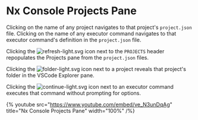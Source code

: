 # Nx Console Projects Pane

Clicking on the name of any project navigates to that project's `project.json` file. Clicking on the name of any executor command navigates to that executor command's definition in the `project.json` file.

Clicking the ![refresh-light.svg](../refresh-light.svg) icon next to the `PROJECTS` header repopulates the Projects pane from the `project.json` files.

Clicking the ![folder-light.svg](../folder-light.svg) icon next to a project reveals that project's folder in the VSCode Explorer pane.

Clicking the ![continue-light.svg](../continue-light.svg) icon next to an executor command executes that command without prompting for options.

{% youtube
src="https://www.youtube.com/embed/ve_N3unDqAg"
title="Nx Console Projects Pane"
width="100%" /%}
